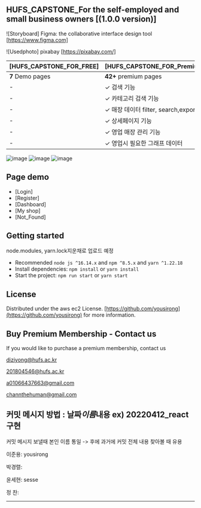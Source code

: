 ## HUFS_CAPSTONE_For the self-employed and small business owners [(1.0.0 version)]

![Storyboard] Figma: the collaborative interface design tool [https://www.figma.com]

![Usedphoto] pixabay [https://pixabay.com/]

| [HUFS_CAPSTONE_FOR_FREE] | [HUFS_CAPSTONE_FOR_Premium_member]  |
| ------------------------ | :---------------------------------- |
| **7** Demo pages         | **42+** premium pages               |
| -                        | ✓ 검색 기능                         |
| -                        | ✓ 카테고리 검색 기능                |
| -                        | ✓ 매장 데이터 filter, search,export |
| -                        | ✓ 상세페이지 기능                   |
| -                        | ✓ 영업 매장 관리 기능               |
| -                        | ✓ 영업시 필요한 그래프 데이터       |
![image](https://github.com/yousirong/CAPSTONE_AWS/assets/80014277/16e029ca-d090-450e-9404-200115bd8269)
![image](https://github.com/yousirong/CAPSTONE_AWS/assets/80014277/c93e9fed-904f-4dc0-a476-0a7a507e7379)
![image](https://github.com/yousirong/CAPSTONE_AWS/assets/80014277/fbe1e50a-4540-4488-8492-dc272cffd08e)

## Page demo

- [Login]
- [Register]
- [Dashboard]
- [My shop]
- [Not_Found]

## Getting started

node.modules, yarn.lock지운채로 업로드 예정

- Recommended `node js ^16.14.x` and `npm ^8.5.x` and `yarn ^1.22.18`
- Install dependencies: `npm install` or `yarn install`
- Start the project: `npm run start` or `yarn start`

## License

Distributed under the aws ec2 License. [https://github.com/yousirong](https://github.com/yousirong) for more information.

## Buy Premium Membership - Contact us

If you would like to purchase a premium membership, contact us

diziyong@hufs.ac.kr

201804546@hufs.ac.kr

a01066437663@gmail.com

channthehuman@gmail.com

## 커밋 메시지 방법 : 날짜*이름*내용 ex) 20220412_react구현

커밋 메시지 보낼때 본인 이름 통일 -> 후에 과거에 커밋 전체 내용 찾아볼 때 유용

이준용: yousirong

박경렬:

윤세현: sesse

정 찬:

---
